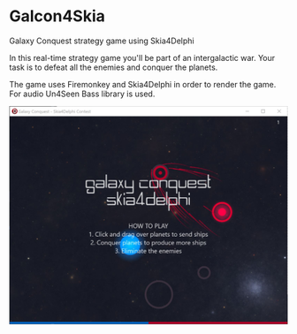 # Galcon4Skia
Galaxy Conquest strategy game using Skia4Delphi

In this real-time strategy game you'll be part of an intergalactic war. Your task is to defeat all the enemies and conquer the planets.

The game uses Firemonkey and Skia4Delphi in order to render the game. For audio Un4Seen Bass library is used.

![Ingame Screenshot](./screenshot.jpg)

